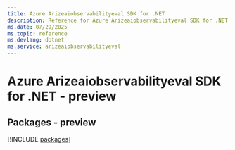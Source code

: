 ```yaml
---
title: Azure Arizeaiobservabilityeval SDK for .NET
description: Reference for Azure Arizeaiobservabilityeval SDK for .NET
ms.date: 07/29/2025
ms.topic: reference
ms.devlang: dotnet
ms.service: arizeaiobservabilityeval
---
```

# Azure Arizeaiobservabilityeval SDK for .NET - preview
## Packages - preview
[!INCLUDE [packages](arizeaiobservabilityeval-index.md)]
